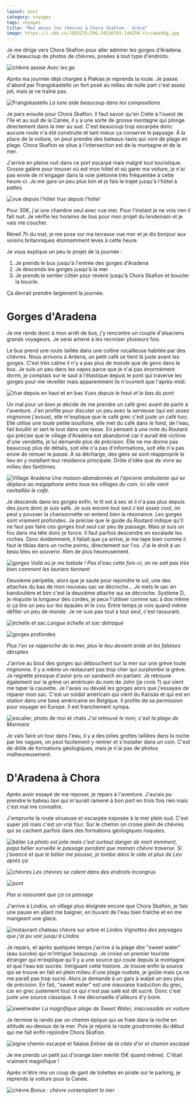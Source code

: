 ```yaml
---
layout: post 
category: voyages
tags: voyages
title: "Mes amies les chèvres à Chora Skafion - Grèce"
image: https://i.ibb.co/JQ3XZJ5/IMG-20230703-144256-Yircwbek0g.jpg
---
```


Je me dirige vers Chora Skafion pour aller admirer les gorges d'Aradena. J'ai beaucoup de photos de chèvres, posées à tout type d'endroits.

![chèvre assise](https://i.ibb.co/JQ3XZJ5/IMG-20230703-144256-Yircwbek0g.jpg)
_Avec les go_

<!--more-->

Après ma journée déjà chargée à Plakias je reprends la route. Je passe d'abord par Frangokastello un fort posé au milieu de nulle part c'est assez joli, mais je ne traîne pas. 

![Frangokastello](https://i.ibb.co/DkcygXz/IMG-20230702-204807-Zdn66-GMS2-U.jpg)
_La lune aide beaucoup dans les compositions_

Je pars ensuite pour Chora Skafion. Il faut savoir qu'en Crète à l'ouest de l'île et au sud de la Canée, il y a une sorte de grosse montagne qui plonge directement dans la mer au sud. C'est beaucoup trop escarpée donc aucune route n'a été construite et tant mieux ça conserve le paysage. À la place de la voiture, on peut prendre des bateaux-taxis qui vont de plage en plage. Chora Skafion se situe à l'intersection est de la montagne et de la mer. 

J'arrive en pleine nuit dans ce port escarpé mais malgré tout touristique. Grosse galère pour trouver où est mon hôtel et où garer ma voiture, je n'ai pas envie de m'engager dans la voie piétonne très fréquentée à cette heure-ci. Je me gare un peu plus loin et je fais le trajet jusqu'à l'hôtel à pattes. 

![vue depuis l'hôtel](https://i.ibb.co/Lx76h4W/IMG-20230703-073206-KVWsb-Np66x.jpg)
_Vue depuis l'hôtel_

Pour 30€, j'ai une chambre seul avec vue mer. Pour l'instant je ne vois rien il fait nuit. Je vérifie les horaires de bus pour mon projet du lendemain et je vais me coucher. 

Réveil 7h du mat, je me pose sur ma terrasse vue mer et je dis bonjour aux voisins britanniques étonnamment levés à cette heure. 

Je vous explique un peu le projet de la journée : 
1. Je prends le bus jusqu'à l'entrée des gorges d'Aradena 
2. Je descends les gorges jusqu'à la mer 
3. Je prends le sentier côtier pour revenir jusqu'à Chora Skafion et boucler la boucle. 

Ça devrait prendre largement la journée. 

# Gorges d'Aradena 

Je me rends donc à mon arrêt de bus, j'y rencontre un couple d'alsaciens grands voyageurs. Je serai amené à les recroiser plusieurs fois. 

Le bus prend une route taillée dans une colline rocailleuse habitée par des chèvres. 
Nous arrivons à Ardena, un petit café se tient là juste avant les gorges. C'est très calme il n'y a pas plus de monde que de gens dans le bus. 
Je suis un peu dans les vapes parce que je n'ai pas énormément dormi, je comptais sur le saut à l'élastique depuis le pont qui traverse les gorges pour me réveiller mais apparemment ils n'ouvrent que l'après-midi.

![Vue depuis en haut et en bas](https://i.ibb.co/SfgWqXL/vues.jpg)
_Vues depuis le haut et le bas du pont_

Un mal pour un bien je décide de me prendre un café grec avant de partir à l'aventure. J'en profite pour discuter un peu avec la serveuse (qui est assez mignonne j'avoue), elle m'explique que le café grec c'est juste un café turc. Elle utilise une toute petite bouilloire, elle met du café dans le fond, de l'eau, fait bouillir et sert le tout dans une tasse. 
En pensant à une note du Routard qui précise que le village d'Aradena est abandonné car il aurait été victime d'une vendetta, je lui demande plus de précision. Elle ne me donne pas beaucoup plus de détails, soit elle n'a pas d'informations, soit elle n'a pas envie de remuer le passé. À sa décharge, des gens se sont réapproprié le lieu en y installant leur résidence principale. Drôle d'idée que de vivre au milieu des fantômes. 

![Village Aradena](https://i.ibb.co/JcsCQsZ/village-aradena.jpg)
_Une maison abandonnée et l'épicerie ambulante qui se déplace au mégaphone entre tous les villages du coin. Ici elle vient ravitaillée le café._

Je descends dans les gorges enfin, le lit est à sec et il n'a pas plus depuis des jours donc je suis safe. Je suis encore tout seul c'est assez cool, on peut y pousser la chansonnette on entend bien la résonance. Les gorges sont vraiment profondes. 
Je précise que le guide du Routard indique qu'il ne faut pas faire ces gorges tout seul car peu de passage. Mais je suis un fou dans ma tête donc je fonce. Il faut parfois descendre en escalade les roches. Donc évidemment, il fallait que ça arrive, je me tape bien comme il faut le tibias dans un roche pointu, directement sur l'os. J'ai le droit à un beau bleu en souvenir. Rien de plus heureusement. 

![gorges](https://i.ibb.co/TL6mGcK/IMG-20230703-114248-MA66k-RTj6i.jpg)
_Voilà où je me balade ! Pas d'eau cette fois-ci, on ne sait pas très bien comment les lauriers tiennent_

Deuxième péripétie, alors que je saute pour rejoindre le sol, une des attaches du bas de mon nouveau sac se décroche... Je mets le sac en bandoulière et bim c'est la deuxième attache qui se décroche. 
Système D, je réajuste la longueur des cordes, je peux l'utiliser comme sac à dos même si ça tire un peu sur les épaules et le cou. Entre temps je vois quand même défiler un peu de monde. Je ne suis pas tout à tout seul, c'est rassurant. 

![échelle et sac](https://i.ibb.co/n6SM4nw/Design-sans-titre.jpg)
_Longue échelle et sac détraqué_

![gorges profondes](https://i.ibb.co/pQH6hSQ/roches.jpg)

_Plus l'on se rapproche de la mer, plus le lieu devient aride et les falaises abruptes_

J'arrive au bout des gorges qui débouchent sur la mer sur une grève toute mignonne. Il y a même un restaurant pas trop cher qui surplombe la grève. Je regrette presque d'avoir pris un sandwich en partant. Je retrouve également sur la grève un américain du nom de John (je crois ?) qui vient me taper la causette. Je l'avais vu dévalé les gorges alors que j'essayais de réparer mon sac. C'est un soldat américain qui vient du Kansas et qui est en station dans une base américaine en Belgique. Il profite de sa permission pour voyager en Europe. Il est franchement sympa. 

![escalier, photo de moi et chats](https://i.ibb.co/vLMX5Gj/plage.jpg)
_J'ai retrouvé le nom, c'est la plage de Marmara_

Je vais faire un tour dans l'eau, il y a des jolies grottes taillées dans la roche par les vagues, on peut facilement y rentrer et s'installer dans un coin. C'est de drôle de formations géologiques, mais je n'ai pas de photos malheureusement. 

# D'Aradena à Chora

Après avoir essayé de me reposer, je repars à l'aventure. J'aurais pu prendre le bateau taxi qui m'aurait ramené à bon port en trois fois rien mais c'est mal me connaître. 

J'emprunte la route sinueuse et escarpée exposée à la mer plein sud. C'est super joli mais c'est un vrai four. Sur le chemin on croise plein de chèvres qui se cachent parfois dans des formations géologiques risquées. 

![bélier](https://i.ibb.co/rHJZ8hH/IMG-20230703-143930-Ho-Vj-YAHt5-O.jpg)
_La photo est jolie mais c'est surtout danger de mort imminent, papa bélier surveille le passage pendant que maman chèvre traverse. Si j'avance et que le bélier me pousse, je tombe dans le vide et plus de Léo après ça_

![chèvres](https://i.ibb.co/myy5Zg8/IMG-20230703-144207-7-DF0-Uz-Tz0u.jpg)
_Les chèvres se calent dans des endroits incongrus_

![pont](https://i.ibb.co/5WcsMxx/pont2.jpg)

_Pas si rassurant que ça ce passage_

J'arrive à Lindos, un village plus éloignée encore que Chora Skafion, je fais une pause en allant me baigner, en buvant de l'eau bien fraîche et en me mangeant une glace. 

![restaurant chateau chèvre sur arbre et Lindos](https://i.ibb.co/30FFZJ8/chemin.jpg)
_Vignettes des paysages que j'ai pu voir jusqu'à Lindos_

Je repars, et après quelques temps j'arrive à la plage dite "sweet water" (eau sucrée) qui m'intrigue beaucoup. Je croise un premier touriste étranger qui m'explique qu'il y a une source qui coule depuis la montagne et que l'eau est sucrée. Intriguant cette histoire. Je trouve enfin la source qui se trouve en fait en plein milieu d'une plage nudiste, je goûte mais ça ne me paraît pas trop sucré. Alors je demande à un gars à walpé un peu plus de précision. En fait, "sweet water" est une mauvaise traduction du grec, car en grec justement tout ce qui n'est pas salé est dit sucré. Donc c'est juste une source classique. Il me déconseille d'ailleurs d'y boire. 

![sweetwater](https://i.ibb.co/yBBF8TD/IMG-20230703-171831-Wgs3mf-ZH9j.jpg)
_La magnifique plage de Sweet Water, inaccessible en voiture_

Je termine la rando par un chemin épique qui se fraie dans la roche en altitude au-dessus de la mer. Puis je rejoins la route goudronnée du début qui me fait enfin rejoindre Chora Skafion. 

![signe chemin escarpé et falaise](https://i.ibb.co/1mqBqd0/chemin2.jpg)
_Entrée de la citée d'or et chemin escarpé_

Je me prends un petit jus d'orange bien mérité (5€ quand même). C'était vraiment magnifique ! 

Après m'être mis un coup de gant de toilettes en pirate sur le parking, je reprends la voiture pour la Canée. 

![chèvre](https://i.ibb.co/f4VpjfS/IMG-20230703-181145-Emuz-Q0jf5m.jpg)
_Bonus : chèvre contemplant la mer_







